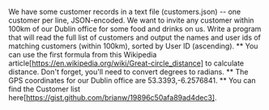 We have some customer records in a text file (customers.json) -- one customer per line, JSON-encoded. We want to invite any customer within 100km of our Dublin office for some food and drinks on us. Write a program that will read the full list of customers and output the names and user ids of matching customers (within 100km), sorted by User ID (ascending).
** You can use the first formula from this Wikipedia article[https://en.wikipedia.org/wiki/Great-circle_distance] to calculate distance. Don't forget, you'll need to convert degrees to radians.
** The GPS coordinates for our Dublin office are 53.3393,-6.2576841.
** You can find the Customer list here[https://gist.github.com/brianw/19896c50afa89ad4dec3].

